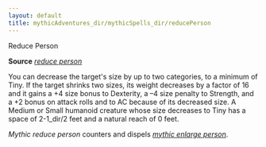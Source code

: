 ```yaml
---
layout: default
title: mythicAdventures_dir/mythicSpells_dir/reducePerson
---
```

Reduce Person

**Source** [_reduce person_](spells_dir/reducePerson#_reduce-person)

You can decrease the target's size by up to two categories, to a minimum of Tiny. If the target shrinks two sizes, its weight decreases by a factor of 16 and it gains a +4 size bonus to Dexterity, a –4 size penalty to Strength, and a +2 bonus on attack rolls and to AC because of its decreased size. A Medium or Small humanoid creature whose size decreases to Tiny has a space of 2-1_dir/2 feet and a natural reach of 0 feet.

_Mythic reduce person_ counters and dispels [_mythic enlarge person_](mythicAdventures_dir/mythicSpells_dir/enlargePerson).

